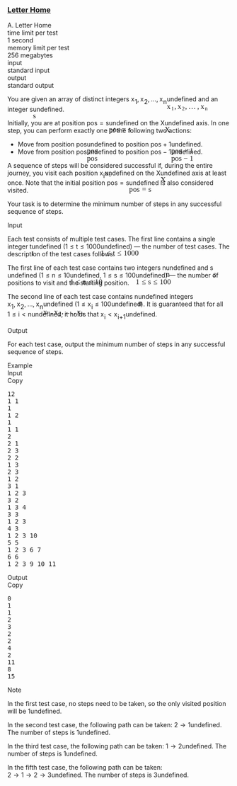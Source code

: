 <h3><a href="https://codeforces.com/contest/2121/problem/A" target="_blank" rel="noopener noreferrer">Letter Home</a></h3>
<div class="header"><div class="title">A. Letter Home</div><div class="time-limit"><div class="property-title">time limit per test</div>1 second</div><div class="memory-limit"><div class="property-title">memory limit per test</div>256 megabytes</div><div class="input-file input-standard"><div class="property-title">input</div>standard input</div><div class="output-file output-standard"><div class="property-title">output</div>standard output</div></div><div><p>You are given an array of distinct integers <span class="MathJax_Preview" style="color: inherit;"><span class="MJXp-math" id="MJXp-Span-1"><span class="MJXp-msubsup" id="MJXp-Span-2"><span class="MJXp-mi MJXp-italic" id="MJXp-Span-3" style="margin-right: 0.05em;">x</span><span class="MJXp-mn MJXp-script" id="MJXp-Span-4" style="vertical-align: -0.4em;">1</span></span><span class="MJXp-mo" id="MJXp-Span-5" style="margin-left: 0em; margin-right: 0.222em;">,</span><span class="MJXp-msubsup" id="MJXp-Span-6"><span class="MJXp-mi MJXp-italic" id="MJXp-Span-7" style="margin-right: 0.05em;">x</span><span class="MJXp-mn MJXp-script" id="MJXp-Span-8" style="vertical-align: -0.4em;">2</span></span><span class="MJXp-mo" id="MJXp-Span-9" style="margin-left: 0em; margin-right: 0.222em;">,</span><span class="MJXp-mo" id="MJXp-Span-10" style="margin-left: 0em; margin-right: 0em;">…</span><span class="MJXp-mo" id="MJXp-Span-11" style="margin-left: 0em; margin-right: 0.222em;">,</span><span class="MJXp-msubsup" id="MJXp-Span-12"><span class="MJXp-mi MJXp-italic" id="MJXp-Span-13" style="margin-right: 0.05em;">x</span><span class="MJXp-mi MJXp-italic MJXp-script" id="MJXp-Span-14" style="vertical-align: -0.4em;">n</span></span></span></span><span class="MathJax MathJax_Processed" id="MathJax-Element-1-Frame" tabindex="0" style=""><nobr><span class="math" id="MathJax-Span-1"><span style="display: inline-block; position: relative; width: 0em; height: 0px; font-size: 122%;"><span style="position: absolute;"><span class="mrow" id="MathJax-Span-2"><span class="msubsup" id="MathJax-Span-3"><span style="display: inline-block; position: relative; width: 0.998em; height: 0px;"><span style="position: absolute; clip: rect(3.34em, 1000.53em, 4.16em, -999.997em); top: -3.978em; left: 0em;"><span class="mi" id="MathJax-Span-4" style="font-family: MathJax_Math-italic;">x</span><span style="display: inline-block; width: 0px; height: 3.984em;"></span></span><span style="position: absolute; top: -3.803em; left: 0.588em;"><span class="mn" id="MathJax-Span-5" style="font-size: 70.7%; font-family: MathJax_Main;">1</span><span style="display: inline-block; width: 0px; height: 3.984em;"></span></span></span></span><span class="mo" id="MathJax-Span-6" style="font-family: MathJax_Main;">,</span><span class="msubsup" id="MathJax-Span-7" style="padding-left: 0.179em;"><span style="display: inline-block; position: relative; width: 0.998em; height: 0px;"><span style="position: absolute; clip: rect(3.34em, 1000.53em, 4.16em, -999.997em); top: -3.978em; left: 0em;"><span class="mi" id="MathJax-Span-8" style="font-family: MathJax_Math-italic;">x</span><span style="display: inline-block; width: 0px; height: 3.984em;"></span></span><span style="position: absolute; top: -3.803em; left: 0.588em;"><span class="mn" id="MathJax-Span-9" style="font-size: 70.7%; font-family: MathJax_Main;">2</span><span style="display: inline-block; width: 0px; height: 3.984em;"></span></span></span></span><span class="mo" id="MathJax-Span-10" style="font-family: MathJax_Main;">,</span><span class="mo" id="MathJax-Span-11" style="font-family: MathJax_Main; padding-left: 0.179em;">…</span><span class="mo" id="MathJax-Span-12" style="font-family: MathJax_Main; padding-left: 0.179em;">,</span><span class="msubsup" id="MathJax-Span-13" style="padding-left: 0.179em;"><span style="display: inline-block; position: relative; width: 1.057em; height: 0px;"><span style="position: absolute; clip: rect(3.34em, 1000.53em, 4.16em, -999.997em); top: -3.978em; left: 0em;"><span class="mi" id="MathJax-Span-14" style="font-family: MathJax_Math-italic;">x</span><span style="display: inline-block; width: 0px; height: 3.984em;"></span></span><span style="position: absolute; top: -3.803em; left: 0.588em;"><span class="mi" id="MathJax-Span-15" style="font-size: 70.7%; font-family: MathJax_Math-italic;">n</span><span style="display: inline-block; width: 0px; height: 3.984em;"></span></span></span></span></span></span></span></span></nobr></span>undefined and an integer <span class="MathJax_Preview" style="color: inherit;"><span class="MJXp-math" id="MJXp-Span-15"><span class="MJXp-mi MJXp-italic" id="MJXp-Span-16">s</span></span></span><span class="MathJax MathJax_Processed" id="MathJax-Element-2-Frame" tabindex="0" style=""><nobr><span class="math" id="MathJax-Span-16"><span style="display: inline-block; position: relative; width: 0em; height: 0px; font-size: 122%;"><span style="position: absolute;"><span class="mrow" id="MathJax-Span-17"><span class="mi" id="MathJax-Span-18" style="font-family: MathJax_Math-italic;">s</span></span></span></span></span></nobr></span>undefined. </p><p>Initially, you are at position <span class="MathJax_Preview" style="color: inherit;"><span class="MJXp-math" id="MJXp-Span-17"><span class="MJXp-mi MJXp-italic" id="MJXp-Span-18">p</span><span class="MJXp-mi MJXp-italic" id="MJXp-Span-19">o</span><span class="MJXp-mi MJXp-italic" id="MJXp-Span-20">s</span><span class="MJXp-mo" id="MJXp-Span-21" style="margin-left: 0.333em; margin-right: 0.333em;">=</span><span class="MJXp-mi MJXp-italic" id="MJXp-Span-22">s</span></span></span><span class="MathJax MathJax_Processed" id="MathJax-Element-3-Frame" tabindex="0" style=""><nobr><span class="math" id="MathJax-Span-19"><span style="display: inline-block; position: relative; width: 0em; height: 0px; font-size: 122%;"><span style="position: absolute;"><span class="mrow" id="MathJax-Span-20"><span class="mi" id="MathJax-Span-21" style="font-family: MathJax_Math-italic;">p</span><span class="mi" id="MathJax-Span-22" style="font-family: MathJax_Math-italic;">o</span><span class="mi" id="MathJax-Span-23" style="font-family: MathJax_Math-italic;">s</span><span class="mo" id="MathJax-Span-24" style="font-family: MathJax_Main; padding-left: 0.296em;">=</span><span class="mi" id="MathJax-Span-25" style="font-family: MathJax_Math-italic; padding-left: 0.296em;">s</span></span></span></span></span></nobr></span>undefined on the <span class="MathJax_Preview" style="color: inherit;"><span class="MJXp-math" id="MJXp-Span-23"><span class="MJXp-mi MJXp-italic" id="MJXp-Span-24">X</span></span></span><span class="MathJax MathJax_Processed" id="MathJax-Element-4-Frame" tabindex="0" style=""><nobr><span class="math" id="MathJax-Span-26"><span style="display: inline-block; position: relative; width: 0em; height: 0px; font-size: 122%;"><span style="position: absolute;"><span class="mrow" id="MathJax-Span-27"><span class="mi" id="MathJax-Span-28" style="font-family: MathJax_Math-italic;">X<span style="display: inline-block; overflow: hidden; height: 1px; width: 0.003em;"></span></span></span></span></span></span></nobr></span>undefined axis. In one step, you can perform exactly one of the following two actions:</p><ul><li> Move from position <span class="MathJax_Preview" style="color: inherit;"><span class="MJXp-math" id="MJXp-Span-25"><span class="MJXp-mi MJXp-italic" id="MJXp-Span-26">p</span><span class="MJXp-mi MJXp-italic" id="MJXp-Span-27">o</span><span class="MJXp-mi MJXp-italic" id="MJXp-Span-28">s</span></span></span><span class="MathJax MathJax_Processed" id="MathJax-Element-5-Frame" tabindex="0" style=""><nobr><span class="math" id="MathJax-Span-29"><span style="display: inline-block; position: relative; width: 0em; height: 0px; font-size: 122%;"><span style="position: absolute;"><span class="mrow" id="MathJax-Span-30"><span class="mi" id="MathJax-Span-31" style="font-family: MathJax_Math-italic;">p</span><span class="mi" id="MathJax-Span-32" style="font-family: MathJax_Math-italic;">o</span><span class="mi" id="MathJax-Span-33" style="font-family: MathJax_Math-italic;">s</span></span></span></span></span></nobr></span>undefined to position <span class="MathJax_Preview" style="color: inherit;"><span class="MJXp-math" id="MJXp-Span-29"><span class="MJXp-mi MJXp-italic" id="MJXp-Span-30">p</span><span class="MJXp-mi MJXp-italic" id="MJXp-Span-31">o</span><span class="MJXp-mi MJXp-italic" id="MJXp-Span-32">s</span><span class="MJXp-mo" id="MJXp-Span-33" style="margin-left: 0.267em; margin-right: 0.267em;">+</span><span class="MJXp-mn" id="MJXp-Span-34">1</span></span></span><span class="MathJax MathJax_Processed" id="MathJax-Element-6-Frame" tabindex="0" style=""><nobr><span class="math" id="MathJax-Span-34"><span style="display: inline-block; position: relative; width: 0em; height: 0px; font-size: 122%;"><span style="position: absolute;"><span class="mrow" id="MathJax-Span-35"><span class="mi" id="MathJax-Span-36" style="font-family: MathJax_Math-italic;">p</span><span class="mi" id="MathJax-Span-37" style="font-family: MathJax_Math-italic;">o</span><span class="mi" id="MathJax-Span-38" style="font-family: MathJax_Math-italic;">s</span><span class="mo" id="MathJax-Span-39" style="font-family: MathJax_Main; padding-left: 0.237em;">+</span><span class="mn" id="MathJax-Span-40" style="font-family: MathJax_Main; padding-left: 0.237em;">1</span></span></span></span></span></nobr></span>undefined. </li><li> Move from position <span class="MathJax_Preview" style="color: inherit;"><span class="MJXp-math" id="MJXp-Span-35"><span class="MJXp-mi MJXp-italic" id="MJXp-Span-36">p</span><span class="MJXp-mi MJXp-italic" id="MJXp-Span-37">o</span><span class="MJXp-mi MJXp-italic" id="MJXp-Span-38">s</span></span></span><span class="MathJax MathJax_Processed" id="MathJax-Element-7-Frame" tabindex="0" style=""><nobr><span class="math" id="MathJax-Span-41"><span style="display: inline-block; position: relative; width: 0em; height: 0px; font-size: 122%;"><span style="position: absolute;"><span class="mrow" id="MathJax-Span-42"><span class="mi" id="MathJax-Span-43" style="font-family: MathJax_Math-italic;">p</span><span class="mi" id="MathJax-Span-44" style="font-family: MathJax_Math-italic;">o</span><span class="mi" id="MathJax-Span-45" style="font-family: MathJax_Math-italic;">s</span></span></span></span></span></nobr></span>undefined to position <span class="MathJax_Preview" style="color: inherit;"><span class="MJXp-math" id="MJXp-Span-39"><span class="MJXp-mi MJXp-italic" id="MJXp-Span-40">p</span><span class="MJXp-mi MJXp-italic" id="MJXp-Span-41">o</span><span class="MJXp-mi MJXp-italic" id="MJXp-Span-42">s</span><span class="MJXp-mo" id="MJXp-Span-43" style="margin-left: 0.267em; margin-right: 0.267em;">−</span><span class="MJXp-mn" id="MJXp-Span-44">1</span></span></span><span class="MathJax MathJax_Processed" id="MathJax-Element-8-Frame" tabindex="0" style=""><nobr><span class="math" id="MathJax-Span-46"><span style="display: inline-block; position: relative; width: 0em; height: 0px; font-size: 122%;"><span style="position: absolute;"><span class="mrow" id="MathJax-Span-47"><span class="mi" id="MathJax-Span-48" style="font-family: MathJax_Math-italic;">p</span><span class="mi" id="MathJax-Span-49" style="font-family: MathJax_Math-italic;">o</span><span class="mi" id="MathJax-Span-50" style="font-family: MathJax_Math-italic;">s</span><span class="mo" id="MathJax-Span-51" style="font-family: MathJax_Main; padding-left: 0.237em;">−</span><span class="mn" id="MathJax-Span-52" style="font-family: MathJax_Main; padding-left: 0.237em;">1</span></span></span></span></span></nobr></span>undefined. </li></ul><p>A sequence of steps will be considered successful if, during the entire journey, you visit each position <span class="MathJax_Preview" style="color: inherit;"><span class="MJXp-math" id="MJXp-Span-45"><span class="MJXp-msubsup" id="MJXp-Span-46"><span class="MJXp-mi MJXp-italic" id="MJXp-Span-47" style="margin-right: 0.05em;">x</span><span class="MJXp-mi MJXp-italic MJXp-script" id="MJXp-Span-48" style="vertical-align: -0.4em;">i</span></span></span></span><span class="MathJax MathJax_Processed" id="MathJax-Element-9-Frame" tabindex="0" style=""><nobr><span class="math" id="MathJax-Span-53"><span style="display: inline-block; position: relative; width: 0em; height: 0px; font-size: 122%;"><span style="position: absolute;"><span class="mrow" id="MathJax-Span-54"><span class="msubsup" id="MathJax-Span-55"><span style="display: inline-block; position: relative; width: 0.881em; height: 0px;"><span style="position: absolute; clip: rect(3.34em, 1000.53em, 4.16em, -999.997em); top: -3.978em; left: 0em;"><span class="mi" id="MathJax-Span-56" style="font-family: MathJax_Math-italic;">x</span><span style="display: inline-block; width: 0px; height: 3.984em;"></span></span><span style="position: absolute; top: -3.803em; left: 0.588em;"><span class="mi" id="MathJax-Span-57" style="font-size: 70.7%; font-family: MathJax_Math-italic;">i</span><span style="display: inline-block; width: 0px; height: 3.984em;"></span></span></span></span></span></span></span></span></nobr></span>undefined on the <span class="MathJax_Preview" style="color: inherit;"><span class="MJXp-math" id="MJXp-Span-49"><span class="MJXp-mi MJXp-italic" id="MJXp-Span-50">X</span></span></span><span class="MathJax MathJax_Processed" id="MathJax-Element-10-Frame" tabindex="0" style=""><nobr><span class="math" id="MathJax-Span-58"><span style="display: inline-block; position: relative; width: 0em; height: 0px; font-size: 122%;"><span style="position: absolute;"><span class="mrow" id="MathJax-Span-59"><span class="mi" id="MathJax-Span-60" style="font-family: MathJax_Math-italic;">X<span style="display: inline-block; overflow: hidden; height: 1px; width: 0.003em;"></span></span></span></span></span></span></nobr></span>undefined axis at least once. Note that the initial position <span class="MathJax_Preview" style="color: inherit;"><span class="MJXp-math" id="MJXp-Span-51"><span class="MJXp-mi MJXp-italic" id="MJXp-Span-52">p</span><span class="MJXp-mi MJXp-italic" id="MJXp-Span-53">o</span><span class="MJXp-mi MJXp-italic" id="MJXp-Span-54">s</span><span class="MJXp-mo" id="MJXp-Span-55" style="margin-left: 0.333em; margin-right: 0.333em;">=</span><span class="MJXp-mi MJXp-italic" id="MJXp-Span-56">s</span></span></span><span class="MathJax MathJax_Processed" id="MathJax-Element-11-Frame" tabindex="0" style=""><nobr><span class="math" id="MathJax-Span-61"><span style="display: inline-block; position: relative; width: 0em; height: 0px; font-size: 122%;"><span style="position: absolute;"><span class="mrow" id="MathJax-Span-62"><span class="mi" id="MathJax-Span-63" style="font-family: MathJax_Math-italic;">p</span><span class="mi" id="MathJax-Span-64" style="font-family: MathJax_Math-italic;">o</span><span class="mi" id="MathJax-Span-65" style="font-family: MathJax_Math-italic;">s</span><span class="mo" id="MathJax-Span-66" style="font-family: MathJax_Main; padding-left: 0.296em;">=</span><span class="mi" id="MathJax-Span-67" style="font-family: MathJax_Math-italic; padding-left: 0.296em;">s</span></span></span></span></span></nobr></span>undefined is also considered visited. </p><p>Your task is to determine the minimum number of steps in any successful sequence of steps.</p></div><div class="input-specification"><div class="section-title">Input</div><p>Each test consists of multiple test cases. The first line contains a single integer <span class="MathJax_Preview" style="color: inherit;"><span class="MJXp-math" id="MJXp-Span-57"><span class="MJXp-mi MJXp-italic" id="MJXp-Span-58">t</span></span></span><span class="MathJax MathJax_Processed" id="MathJax-Element-12-Frame" tabindex="0" style=""><nobr><span class="math" id="MathJax-Span-68"><span style="display: inline-block; position: relative; width: 0em; height: 0px; font-size: 122%;"><span style="position: absolute;"><span class="mrow" id="MathJax-Span-69"><span class="mi" id="MathJax-Span-70" style="font-family: MathJax_Math-italic;">t</span></span></span></span></span></nobr></span>undefined (<span class="MathJax_Preview" style="color: inherit;"><span class="MJXp-math" id="MJXp-Span-59"><span class="MJXp-mn" id="MJXp-Span-60">1</span><span class="MJXp-mo" id="MJXp-Span-61" style="margin-left: 0.333em; margin-right: 0.333em;">≤</span><span class="MJXp-mi MJXp-italic" id="MJXp-Span-62">t</span><span class="MJXp-mo" id="MJXp-Span-63" style="margin-left: 0.333em; margin-right: 0.333em;">≤</span><span class="MJXp-mn" id="MJXp-Span-64">1000</span></span></span><span class="MathJax MathJax_Processed" id="MathJax-Element-13-Frame" tabindex="0" style=""><nobr><span class="math" id="MathJax-Span-71"><span style="display: inline-block; position: relative; width: 0em; height: 0px; font-size: 122%;"><span style="position: absolute;"><span class="mrow" id="MathJax-Span-72"><span class="mn" id="MathJax-Span-73" style="font-family: MathJax_Main;">1</span><span class="mo" id="MathJax-Span-74" style="font-family: MathJax_Main; padding-left: 0.296em;">≤</span><span class="mi" id="MathJax-Span-75" style="font-family: MathJax_Math-italic; padding-left: 0.296em;">t</span><span class="mo" id="MathJax-Span-76" style="font-family: MathJax_Main; padding-left: 0.296em;">≤</span><span class="mn" id="MathJax-Span-77" style="font-family: MathJax_Main; padding-left: 0.296em;">1000</span></span></span></span></span></nobr></span>undefined)&nbsp;— the number of test cases. The description of the test cases follows.</p><p>The first line of each test case contains two integers <span class="MathJax_Preview" style="color: inherit;"><span class="MJXp-math" id="MJXp-Span-65"><span class="MJXp-mi MJXp-italic" id="MJXp-Span-66">n</span></span></span><span class="MathJax MathJax_Processed" id="MathJax-Element-14-Frame" tabindex="0" style=""><nobr><span class="math" id="MathJax-Span-78"><span style="display: inline-block; position: relative; width: 0em; height: 0px; font-size: 122%;"><span style="position: absolute;"><span class="mrow" id="MathJax-Span-79"><span class="mi" id="MathJax-Span-80" style="font-family: MathJax_Math-italic;">n</span></span></span></span></span></nobr></span>undefined and <span class="MathJax_Preview" style="color: inherit;"><span class="MJXp-math" id="MJXp-Span-67"><span class="MJXp-mi MJXp-italic" id="MJXp-Span-68">s</span></span></span><span class="MathJax MathJax_Processed" id="MathJax-Element-15-Frame" tabindex="0" style=""><nobr><span class="math" id="MathJax-Span-81"><span style="display: inline-block; position: relative; width: 0em; height: 0px; font-size: 122%;"><span style="position: absolute;"><span class="mrow" id="MathJax-Span-82"><span class="mi" id="MathJax-Span-83" style="font-family: MathJax_Math-italic;">s</span></span></span></span></span></nobr></span>undefined (<span class="MathJax_Preview" style="color: inherit;"><span class="MJXp-math" id="MJXp-Span-69"><span class="MJXp-mn" id="MJXp-Span-70">1</span><span class="MJXp-mo" id="MJXp-Span-71" style="margin-left: 0.333em; margin-right: 0.333em;">≤</span><span class="MJXp-mi MJXp-italic" id="MJXp-Span-72">n</span><span class="MJXp-mo" id="MJXp-Span-73" style="margin-left: 0.333em; margin-right: 0.333em;">≤</span><span class="MJXp-mn" id="MJXp-Span-74">10</span></span></span><span class="MathJax MathJax_Processed" id="MathJax-Element-16-Frame" tabindex="0" style=""><nobr><span class="math" id="MathJax-Span-84"><span style="display: inline-block; position: relative; width: 0em; height: 0px; font-size: 122%;"><span style="position: absolute;"><span class="mrow" id="MathJax-Span-85"><span class="mn" id="MathJax-Span-86" style="font-family: MathJax_Main;">1</span><span class="mo" id="MathJax-Span-87" style="font-family: MathJax_Main; padding-left: 0.296em;">≤</span><span class="mi" id="MathJax-Span-88" style="font-family: MathJax_Math-italic; padding-left: 0.296em;">n</span><span class="mo" id="MathJax-Span-89" style="font-family: MathJax_Main; padding-left: 0.296em;">≤</span><span class="mn" id="MathJax-Span-90" style="font-family: MathJax_Main; padding-left: 0.296em;">10</span></span></span></span></span></nobr></span>undefined, <span class="MathJax_Preview" style="color: inherit;"><span class="MJXp-math" id="MJXp-Span-75"><span class="MJXp-mn" id="MJXp-Span-76">1</span><span class="MJXp-mo" id="MJXp-Span-77" style="margin-left: 0.333em; margin-right: 0.333em;">≤</span><span class="MJXp-mi MJXp-italic" id="MJXp-Span-78">s</span><span class="MJXp-mo" id="MJXp-Span-79" style="margin-left: 0.333em; margin-right: 0.333em;">≤</span><span class="MJXp-mn" id="MJXp-Span-80">100</span></span></span><span class="MathJax MathJax_Processed" id="MathJax-Element-17-Frame" tabindex="0" style=""><nobr><span class="math" id="MathJax-Span-91"><span style="display: inline-block; position: relative; width: 0em; height: 0px; font-size: 122%;"><span style="position: absolute;"><span class="mrow" id="MathJax-Span-92"><span class="mn" id="MathJax-Span-93" style="font-family: MathJax_Main;">1</span><span class="mo" id="MathJax-Span-94" style="font-family: MathJax_Main; padding-left: 0.296em;">≤</span><span class="mi" id="MathJax-Span-95" style="font-family: MathJax_Math-italic; padding-left: 0.296em;">s</span><span class="mo" id="MathJax-Span-96" style="font-family: MathJax_Main; padding-left: 0.296em;">≤</span><span class="mn" id="MathJax-Span-97" style="font-family: MathJax_Main; padding-left: 0.296em;">100</span></span></span></span></span></nobr></span>undefined)&nbsp;— the number of positions to visit and the starting position. </p><p>The second line of each test case contains <span class="MathJax_Preview" style="color: inherit;"><span class="MJXp-math" id="MJXp-Span-81"><span class="MJXp-mi MJXp-italic" id="MJXp-Span-82">n</span></span></span><span class="MathJax MathJax_Processed" id="MathJax-Element-18-Frame" tabindex="0" style=""><nobr><span class="math" id="MathJax-Span-98"><span style="display: inline-block; position: relative; width: 0em; height: 0px; font-size: 122%;"><span style="position: absolute;"><span class="mrow" id="MathJax-Span-99"><span class="mi" id="MathJax-Span-100" style="font-family: MathJax_Math-italic;">n</span></span></span></span></span></nobr></span>undefined integers <span class="MathJax_Preview" style="color: inherit;"><span class="MJXp-math" id="MJXp-Span-83"><span class="MJXp-msubsup" id="MJXp-Span-84"><span class="MJXp-mi MJXp-italic" id="MJXp-Span-85" style="margin-right: 0.05em;">x</span><span class="MJXp-mn MJXp-script" id="MJXp-Span-86" style="vertical-align: -0.4em;">1</span></span><span class="MJXp-mo" id="MJXp-Span-87" style="margin-left: 0em; margin-right: 0.222em;">,</span><span class="MJXp-msubsup" id="MJXp-Span-88"><span class="MJXp-mi MJXp-italic" id="MJXp-Span-89" style="margin-right: 0.05em;">x</span><span class="MJXp-mn MJXp-script" id="MJXp-Span-90" style="vertical-align: -0.4em;">2</span></span><span class="MJXp-mo" id="MJXp-Span-91" style="margin-left: 0em; margin-right: 0.222em;">,</span><span class="MJXp-mo" id="MJXp-Span-92" style="margin-left: 0em; margin-right: 0em;">…</span><span class="MJXp-mo" id="MJXp-Span-93" style="margin-left: 0em; margin-right: 0.222em;">,</span><span class="MJXp-msubsup" id="MJXp-Span-94"><span class="MJXp-mi MJXp-italic" id="MJXp-Span-95" style="margin-right: 0.05em;">x</span><span class="MJXp-mi MJXp-italic MJXp-script" id="MJXp-Span-96" style="vertical-align: -0.4em;">n</span></span></span></span><span class="MathJax MathJax_Processed" id="MathJax-Element-19-Frame" tabindex="0" style=""><nobr><span class="math" id="MathJax-Span-101"><span style="display: inline-block; position: relative; width: 0em; height: 0px; font-size: 122%;"><span style="position: absolute;"><span class="mrow" id="MathJax-Span-102"><span class="msubsup" id="MathJax-Span-103"><span style="display: inline-block; position: relative; width: 0.998em; height: 0px;"><span style="position: absolute; clip: rect(3.34em, 1000.53em, 4.16em, -999.997em); top: -3.978em; left: 0em;"><span class="mi" id="MathJax-Span-104" style="font-family: MathJax_Math-italic;">x</span><span style="display: inline-block; width: 0px; height: 3.984em;"></span></span><span style="position: absolute; top: -3.803em; left: 0.588em;"><span class="mn" id="MathJax-Span-105" style="font-size: 70.7%; font-family: MathJax_Main;">1</span><span style="display: inline-block; width: 0px; height: 3.984em;"></span></span></span></span><span class="mo" id="MathJax-Span-106" style="font-family: MathJax_Main;">,</span><span class="msubsup" id="MathJax-Span-107" style="padding-left: 0.179em;"><span style="display: inline-block; position: relative; width: 0.998em; height: 0px;"><span style="position: absolute; clip: rect(3.34em, 1000.53em, 4.16em, -999.997em); top: -3.978em; left: 0em;"><span class="mi" id="MathJax-Span-108" style="font-family: MathJax_Math-italic;">x</span><span style="display: inline-block; width: 0px; height: 3.984em;"></span></span><span style="position: absolute; top: -3.803em; left: 0.588em;"><span class="mn" id="MathJax-Span-109" style="font-size: 70.7%; font-family: MathJax_Main;">2</span><span style="display: inline-block; width: 0px; height: 3.984em;"></span></span></span></span><span class="mo" id="MathJax-Span-110" style="font-family: MathJax_Main;">,</span><span class="mo" id="MathJax-Span-111" style="font-family: MathJax_Main; padding-left: 0.179em;">…</span><span class="mo" id="MathJax-Span-112" style="font-family: MathJax_Main; padding-left: 0.179em;">,</span><span class="msubsup" id="MathJax-Span-113" style="padding-left: 0.179em;"><span style="display: inline-block; position: relative; width: 1.057em; height: 0px;"><span style="position: absolute; clip: rect(3.34em, 1000.53em, 4.16em, -999.997em); top: -3.978em; left: 0em;"><span class="mi" id="MathJax-Span-114" style="font-family: MathJax_Math-italic;">x</span><span style="display: inline-block; width: 0px; height: 3.984em;"></span></span><span style="position: absolute; top: -3.803em; left: 0.588em;"><span class="mi" id="MathJax-Span-115" style="font-size: 70.7%; font-family: MathJax_Math-italic;">n</span><span style="display: inline-block; width: 0px; height: 3.984em;"></span></span></span></span></span></span></span></span></nobr></span>undefined (<span class="MathJax_Preview" style="color: inherit;"><span class="MJXp-math" id="MJXp-Span-97"><span class="MJXp-mn" id="MJXp-Span-98">1</span><span class="MJXp-mo" id="MJXp-Span-99" style="margin-left: 0.333em; margin-right: 0.333em;">≤</span><span class="MJXp-msubsup" id="MJXp-Span-100"><span class="MJXp-mi MJXp-italic" id="MJXp-Span-101" style="margin-right: 0.05em;">x</span><span class="MJXp-mi MJXp-italic MJXp-script" id="MJXp-Span-102" style="vertical-align: -0.4em;">i</span></span><span class="MJXp-mo" id="MJXp-Span-103" style="margin-left: 0.333em; margin-right: 0.333em;">≤</span><span class="MJXp-mn" id="MJXp-Span-104">100</span></span></span><span class="MathJax MathJax_Processing" id="MathJax-Element-20-Frame" tabindex="0"></span>undefined). It is guaranteed that for all <span class="MathJax_Preview" style="color: inherit;"><span class="MJXp-math" id="MJXp-Span-105"><span class="MJXp-mn" id="MJXp-Span-106">1</span><span class="MJXp-mo" id="MJXp-Span-107" style="margin-left: 0.333em; margin-right: 0.333em;">≤</span><span class="MJXp-mi MJXp-italic" id="MJXp-Span-108">i</span><span class="MJXp-mo" id="MJXp-Span-109" style="margin-left: 0.333em; margin-right: 0.333em;">&lt;</span><span class="MJXp-mi MJXp-italic" id="MJXp-Span-110">n</span></span></span><span class="MathJax MathJax_Processing" id="MathJax-Element-21-Frame" tabindex="0"></span>undefined, it holds that <span class="MathJax_Preview" style="color: inherit;"><span class="MJXp-math" id="MJXp-Span-111"><span class="MJXp-msubsup" id="MJXp-Span-112"><span class="MJXp-mi MJXp-italic" id="MJXp-Span-113" style="margin-right: 0.05em;">x</span><span class="MJXp-mi MJXp-italic MJXp-script" id="MJXp-Span-114" style="vertical-align: -0.4em;">i</span></span><span class="MJXp-mo" id="MJXp-Span-115" style="margin-left: 0.333em; margin-right: 0.333em;">&lt;</span><span class="MJXp-msubsup" id="MJXp-Span-116"><span class="MJXp-mi MJXp-italic" id="MJXp-Span-117" style="margin-right: 0.05em;">x</span><span class="MJXp-mrow MJXp-script" id="MJXp-Span-118" style="vertical-align: -0.4em;"><span class="MJXp-mi MJXp-italic" id="MJXp-Span-119">i</span><span class="MJXp-mo" id="MJXp-Span-120">+</span><span class="MJXp-mn" id="MJXp-Span-121">1</span></span></span></span></span><span class="MathJax MathJax_Processing" id="MathJax-Element-22-Frame" tabindex="0"></span>undefined.</p></div><div class="output-specification"><div class="section-title">Output</div><p>For each test case, output the minimum number of steps in any successful sequence of steps.</p></div><div class="sample-tests"><div class="section-title">Example</div><div class="sample-test"><div class="input"><div class="title">Input<div title="Copy" data-clipboard-target="#id003939938083987282" id="id007294719668229946" class="input-output-copier">Copy</div></div><pre id="id003939938083987282"><div class="test-example-line test-example-line-even test-example-line-0">12</div><div class="test-example-line test-example-line-odd test-example-line-1">1 1</div><div class="test-example-line test-example-line-odd test-example-line-1">1</div><div class="test-example-line test-example-line-even test-example-line-2">1 2</div><div class="test-example-line test-example-line-even test-example-line-2">1</div><div class="test-example-line test-example-line-odd test-example-line-3">1 1</div><div class="test-example-line test-example-line-odd test-example-line-3">2</div><div class="test-example-line test-example-line-even test-example-line-4">2 1</div><div class="test-example-line test-example-line-even test-example-line-4">2 3</div><div class="test-example-line test-example-line-odd test-example-line-5">2 2</div><div class="test-example-line test-example-line-odd test-example-line-5">1 3</div><div class="test-example-line test-example-line-even test-example-line-6">2 3</div><div class="test-example-line test-example-line-even test-example-line-6">1 2</div><div class="test-example-line test-example-line-odd test-example-line-7">3 1</div><div class="test-example-line test-example-line-odd test-example-line-7">1 2 3</div><div class="test-example-line test-example-line-even test-example-line-8">3 2</div><div class="test-example-line test-example-line-even test-example-line-8">1 3 4</div><div class="test-example-line test-example-line-odd test-example-line-9">3 3</div><div class="test-example-line test-example-line-odd test-example-line-9">1 2 3</div><div class="test-example-line test-example-line-even test-example-line-10">4 3</div><div class="test-example-line test-example-line-even test-example-line-10">1 2 3 10</div><div class="test-example-line test-example-line-odd test-example-line-11">5 5</div><div class="test-example-line test-example-line-odd test-example-line-11">1 2 3 6 7</div><div class="test-example-line test-example-line-even test-example-line-12">6 6</div><div class="test-example-line test-example-line-even test-example-line-12">1 2 3 9 10 11</div></pre></div><div class="output"><div class="title">Output<div title="Copy" data-clipboard-target="#id00661468203747049" id="id008702642680782191" class="input-output-copier">Copy</div></div><pre id="id00661468203747049">0
1
1
2
3
2
2
4
2
11
8
15
</pre></div></div></div><div class="note"><div class="section-title">Note</div><p>In the first test case, no steps need to be taken, so the only visited position will be <span class="MathJax_Preview" style="color: inherit;"><span class="MJXp-math" id="MJXp-Span-122"><span class="MJXp-mn" id="MJXp-Span-123">1</span></span></span><span class="MathJax MathJax_Processing" id="MathJax-Element-23-Frame" tabindex="0"></span>undefined. </p><p>In the second test case, the following path can be taken: <span class="MathJax_Preview" style="color: inherit;"><span class="MJXp-math" id="MJXp-Span-124"><span class="MJXp-mn" id="MJXp-Span-125">2</span><span class="MJXp-mo" id="MJXp-Span-126" style="margin-left: 0.333em; margin-right: 0.333em;">→</span><span class="MJXp-mn" id="MJXp-Span-127">1</span></span></span><span class="MathJax MathJax_Processing" id="MathJax-Element-24-Frame" tabindex="0"></span>undefined. The number of steps is <span class="MathJax_Preview" style="color: inherit;"><span class="MJXp-math" id="MJXp-Span-128"><span class="MJXp-mn" id="MJXp-Span-129">1</span></span></span><span class="MathJax MathJax_Processing" id="MathJax-Element-25-Frame" tabindex="0"></span>undefined. </p><p>In the third test case, the following path can be taken: <span class="MathJax_Preview" style="color: inherit;"><span class="MJXp-math" id="MJXp-Span-130"><span class="MJXp-mn" id="MJXp-Span-131">1</span><span class="MJXp-mo" id="MJXp-Span-132" style="margin-left: 0.333em; margin-right: 0.333em;">→</span><span class="MJXp-mn" id="MJXp-Span-133">2</span></span></span><span class="MathJax MathJax_Processing" id="MathJax-Element-26-Frame" tabindex="0"></span>undefined. The number of steps is <span class="MathJax_Preview" style="color: inherit;"><span class="MJXp-math" id="MJXp-Span-134"><span class="MJXp-mn" id="MJXp-Span-135">1</span></span></span><span class="MathJax MathJax_Processing" id="MathJax-Element-27-Frame" tabindex="0"></span>undefined.</p><p>In the fifth test case, the following path can be taken: <span class="MathJax_Preview" style="color: inherit;"><span class="MJXp-math" id="MJXp-Span-136"><span class="MJXp-mn" id="MJXp-Span-137">2</span><span class="MJXp-mo" id="MJXp-Span-138" style="margin-left: 0.333em; margin-right: 0.333em;">→</span><span class="MJXp-mn" id="MJXp-Span-139">1</span><span class="MJXp-mo" id="MJXp-Span-140" style="margin-left: 0.333em; margin-right: 0.333em;">→</span><span class="MJXp-mn" id="MJXp-Span-141">2</span><span class="MJXp-mo" id="MJXp-Span-142" style="margin-left: 0.333em; margin-right: 0.333em;">→</span><span class="MJXp-mn" id="MJXp-Span-143">3</span></span></span><span class="MathJax MathJax_Processing" id="MathJax-Element-28-Frame" tabindex="0"></span>undefined. The number of steps is <span class="MathJax_Preview" style="color: inherit;"><span class="MJXp-math" id="MJXp-Span-144"><span class="MJXp-mn" id="MJXp-Span-145">3</span></span></span><span class="MathJax MathJax_Processing" id="MathJax-Element-29-Frame" tabindex="0"></span>undefined.</p></div>